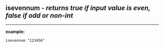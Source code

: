 ‎
=

## isevennum - *returns true if input value is even, false if odd or non-int*

-------------------------------------------------------------

**example:**

    isevennum "123456"
